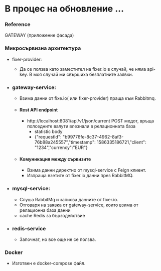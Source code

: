 # В процес на обновление ...
### Reference
GATEWAY (приложение фасада)

### Микросървизна архитектура
* fixer-provider: 
  * Да се ползва като заместител на fixer.io в случай, че няма api-key. В моя случай ми свършиха безплатните заявки.
* ### gateway-service:
  * Взима данни от fixe.io( или fixer-provider) праща към Rabbitmq.
  * #### Rest API endpoint
    * http://localhost:8081/api/v1/json/current POST медот, връща полседните валути влезнали в релационната база
      * statistic body 
      * {"requestId": "b99776fe-8c37-4962-8af3-76b88a245557","timestamp": 1586335186721,"client": "1234","currency":"EUR"}
  * #### Комуникация между сървизите
    * Взима данни директно от mysql-service с Feign клиент.
    * Изпраща взетите от fixer.io данни през RabbitMQ.

* ### mysql-service:
  * Слуша RabbitMq и записва данните от fixer.iо. 
  * Отговаря на заявка от gаtеway-service, които взима от релационна база данни
  * cache Redis за бързодействие

* ### redis-service
  * Започнат, но все още не се ползва. 

### Docker
* Изготвен е docker-compose файл.
